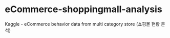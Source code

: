 # eCommerce-shoppingmall-analysis
 Kaggle - eCommerce behavior data from multi category store (쇼핑몰 현황 분석)
